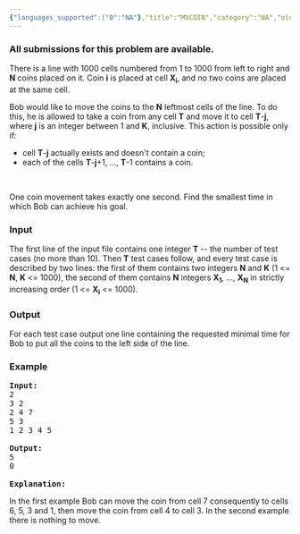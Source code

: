 ```yaml
---
{"languages_supported":{"0":"NA"},"title":"MVCOIN","category":"NA","old_version":true,"problem_code":"MVCOIN","tags":{"0":"NA"},"layout":"problem"}
---
```


<h3> All submissions for this problem are available. </h3><p>There is a line with 1000 cells numbered from 1 to 1000 from left to right and <b>N</b> coins placed on it. Coin <b>i</b> is placed at cell <b>X<sub>i</sub></b>, and no two coins are placed at the same cell.

</p><p>Bob would like to move the coins to the <b>N</b> leftmost cells of the line. To do this, he is allowed to take a coin from any cell <b>T</b> and move it to cell <b>T</b>-<b>j</b>, where <b>j</b> is an integer between 1 and <b>K</b>, inclusive. This action is possible only if:
<ul><li> cell <b>T</b>-<b>j</b> actually exists and doesn't contain a coin;
</li><li> each of the cells <b>T</b>-<b>j</b>+1, ..., <b>T</b>-1 contains a coin.</li></ul><br />

</p><p>One coin movement takes exactly one second. Find the smallest time in which Bob can achieve his goal.

<h3>Input</h3>
</p><p>The first line of the input file contains one integer <b>T</b> -- the number of test cases (no more than 10). Then <b>T</b> test cases follow, and every test case is described by two lines: the first of them contains two integers <b>N</b> and <b>K</b> (1 &lt;= <b>N</b>, <b>K</b> &lt;= 1000), the second of them contains <b>N</b> integers <b>X<sub>1</sub></b>, ..., <b>X<sub>N</sub></b> in strictly increasing order (1 &lt;= <b>X<sub>i</sub></b> &lt;= 1000).

<h3>Output</h3>
</p><p>For each test case output one line containing the requested minimal time for Bob to put all the coins to the left side of the line.

<h3>Example</h3>

<pre>
<b>Input:</b>
2
3 2
2 4 7
5 3
1 2 3 4 5

<b>Output:</b>
5
0

<b>Explanation:</b>
</pre>
In the first example Bob can move the coin from cell 7 consequently to cells 6, 5, 3 and 1, then move the coin from cell 4 to cell 3. In the second example there is nothing to move.</p>    